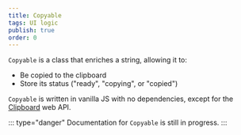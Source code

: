 ```yaml
---
title: Copyable
tags: UI logic
publish: true
order: 0
---
```


`Copyable` is a class that enriches a string, allowing it to:
- Be copied to the clipboard
- Store its status ("ready", "copying", or "copied")

`Copyable` is written in vanilla JS with no dependencies, except for the [Clipboard](https://developer.mozilla.org/en-US/docs/Web/API/Clipboard) web API.

::: type="danger"
Documentation for `Copyable` is still in progress.
:::
